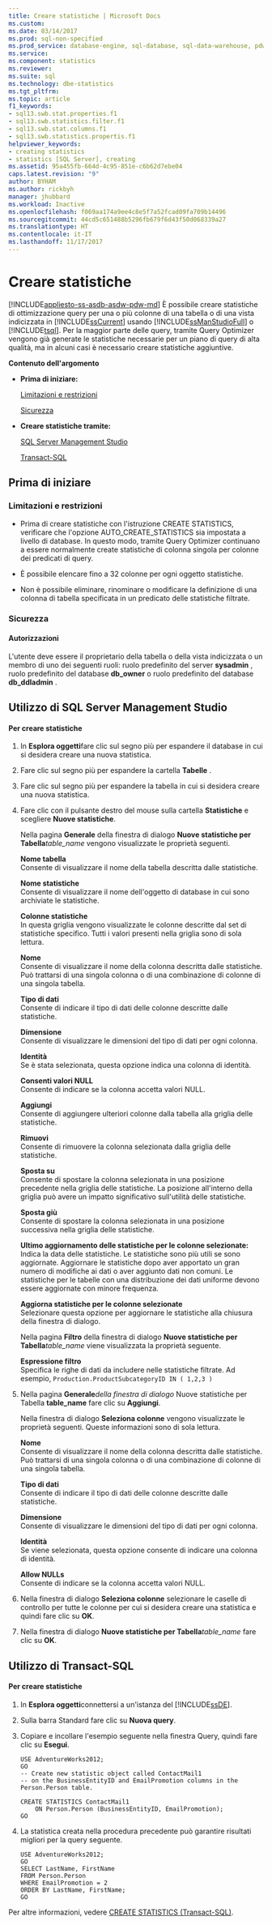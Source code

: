 ```yaml
---
title: Creare statistiche | Microsoft Docs
ms.custom: 
ms.date: 03/14/2017
ms.prod: sql-non-specified
ms.prod_service: database-engine, sql-database, sql-data-warehouse, pdw
ms.service: 
ms.component: statistics
ms.reviewer: 
ms.suite: sql
ms.technology: dbe-statistics
ms.tgt_pltfrm: 
ms.topic: article
f1_keywords:
- sql13.swb.stat.properties.f1
- sql13.swb.statistics.filter.f1
- sql13.swb.stat.columns.f1
- sql13.swb.statistics.propertis.f1
helpviewer_keywords:
- creating statistics
- statistics [SQL Server], creating
ms.assetid: 95a455fb-664d-4c95-851e-c6b62d7ebe04
caps.latest.revision: "9"
author: BYHAM
ms.author: rickbyh
manager: jhubbard
ms.workload: Inactive
ms.openlocfilehash: f069aa174a9ee4c8e5f7a52fcad09fa709b14496
ms.sourcegitcommit: 44cd5c651488b5296fb679f6d43f50d068339a27
ms.translationtype: HT
ms.contentlocale: it-IT
ms.lasthandoff: 11/17/2017
---
```

# <a name="create-statistics"></a>Creare statistiche
[!INCLUDE[appliesto-ss-asdb-asdw-pdw-md](../../includes/appliesto-ss-asdb-asdw-pdw-md.md)] È possibile creare statistiche di ottimizzazione query per una o più colonne di una tabella o di una vista indicizzata in [!INCLUDE[ssCurrent](../../includes/sscurrent-md.md)] usando [!INCLUDE[ssManStudioFull](../../includes/ssmanstudiofull-md.md)] o [!INCLUDE[tsql](../../includes/tsql-md.md)]. Per la maggior parte delle query, tramite Query Optimizer vengono già generate le statistiche necessarie per un piano di query di alta qualità, ma in alcuni casi è necessario creare statistiche aggiuntive.  
  
 **Contenuto dell'argomento**  
  
-   **Prima di iniziare:**  
  
     [Limitazioni e restrizioni](#Restrictions)  
  
     [Sicurezza](#Security)  
  
-   **Creare statistiche tramite:**  
  
     [SQL Server Management Studio](#SSMSProcedure)  
  
     [Transact-SQL](#TsqlProcedure)  
  
##  <a name="BeforeYouBegin"></a> Prima di iniziare  
  
###  <a name="Restrictions"></a> Limitazioni e restrizioni  
  
-   Prima di creare statistiche con l'istruzione CREATE STATISTICS, verificare che l'opzione AUTO_CREATE_STATISTICS sia impostata a livello di database. In questo modo, tramite Query Optimizer continuano a essere normalmente create statistiche di colonna singola per colonne dei predicati di query.  
  
-   È possibile elencare fino a 32 colonne per ogni oggetto statistiche.  
  
-   Non è possibile eliminare, rinominare o modificare la definizione di una colonna di tabella specificata in un predicato delle statistiche filtrate.  
  
###  <a name="Security"></a> Sicurezza  
  
####  <a name="Permissions"></a> Autorizzazioni  
 L'utente deve essere il proprietario della tabella o della vista indicizzata o un membro di uno dei seguenti ruoli: ruolo predefinito del server **sysadmin** , ruolo predefinito del database **db_owner** o ruolo predefinito del database **db_ddladmin** .  
  
##  <a name="SSMSProcedure"></a> Utilizzo di SQL Server Management Studio  
  
#### <a name="to-create-statistics"></a>Per creare statistiche  
  
1.  In **Esplora oggetti**fare clic sul segno più per espandere il database in cui si desidera creare una nuova statistica.  
  
2.  Fare clic sul segno più per espandere la cartella **Tabelle** .  
  
3.  Fare clic sul segno più per espandere la tabella in cui si desidera creare una nuova statistica.  
  
4.  Fare clic con il pulsante destro del mouse sulla cartella **Statistiche** e scegliere **Nuove statistiche**.  
  
     Nella pagina **Generale** della finestra di dialogo **Nuove statistiche per Tabella***table_name* vengono visualizzate le proprietà seguenti.  
  
     **Nome tabella**  
     Consente di visualizzare il nome della tabella descritta dalle statistiche.  
  
     **Nome statistiche**  
     Consente di visualizzare il nome dell'oggetto di database in cui sono archiviate le statistiche.  
  
     **Colonne statistiche**  
     In questa griglia vengono visualizzate le colonne descritte dal set di statistiche specifico. Tutti i valori presenti nella griglia sono di sola lettura.  
  
     **Nome**  
     Consente di visualizzare il nome della colonna descritta dalle statistiche. Può trattarsi di una singola colonna o di una combinazione di colonne di una singola tabella.  
  
     **Tipo di dati**  
     Consente di indicare il tipo di dati delle colonne descritte dalle statistiche.  
  
     **Dimensione**  
     Consente di visualizzare le dimensioni del tipo di dati per ogni colonna.  
  
     **Identità**  
     Se è stata selezionata, questa opzione indica una colonna di identità.  
  
     **Consenti valori NULL**  
     Consente di indicare se la colonna accetta valori NULL.  
  
     **Aggiungi**  
     Consente di aggiungere ulteriori colonne dalla tabella alla griglia delle statistiche.  
  
     **Rimuovi**  
     Consente di rimuovere la colonna selezionata dalla griglia delle statistiche.  
  
     **Sposta su**  
     Consente di spostare la colonna selezionata in una posizione precedente nella griglia delle statistiche. La posizione all'interno della griglia può avere un impatto significativo sull'utilità delle statistiche.  
  
     **Sposta giù**  
     Consente di spostare la colonna selezionata in una posizione successiva nella griglia delle statistiche.  
  
     **Ultimo aggiornamento delle statistiche per le colonne selezionate:**  
     Indica la data delle statistiche. Le statistiche sono più utili se sono aggiornate. Aggiornare le statistiche dopo aver apportato un gran numero di modifiche ai dati o aver aggiunto dati non comuni. Le statistiche per le tabelle con una distribuzione dei dati uniforme devono essere aggiornate con minore frequenza.  
  
     **Aggiorna statistiche per le colonne selezionate**  
     Selezionare questa opzione per aggiornare le statistiche alla chiusura della finestra di dialogo.  
  
     Nella pagina **Filtro** della finestra di dialogo **Nuove statistiche per Tabella***table_name* viene visualizzata la proprietà seguente.  
  
     **Espressione filtro**  
     Specifica le righe di dati da includere nelle statistiche filtrate. Ad esempio, `Production.ProductSubcategoryID IN ( 1,2,3 )`  
  
5.  Nella pagina **Generale***della finestra di dialogo* Nuove statistiche per Tabella **table_name** fare clic su **Aggiungi**.  
  
     Nella finestra di dialogo **Seleziona colonne** vengono visualizzate le proprietà seguenti. Queste informazioni sono di sola lettura.  
  
     **Nome**  
     Consente di visualizzare il nome della colonna descritta dalle statistiche. Può trattarsi di una singola colonna o di una combinazione di colonne di una singola tabella.  
  
     **Tipo di dati**  
     Consente di indicare il tipo di dati delle colonne descritte dalle statistiche.  
  
     **Dimensione**  
     Consente di visualizzare le dimensioni del tipo di dati per ogni colonna.  
  
     **Identità**  
     Se viene selezionata, questa opzione consente di indicare una colonna di identità.  
  
     **Allow NULLs**  
     Consente di indicare se la colonna accetta valori NULL.  
  
6.  Nella finestra di dialogo **Seleziona colonne** selezionare le caselle di controllo per tutte le colonne per cui si desidera creare una statistica e quindi fare clic su **OK**.  
  
7.  Nella finestra di dialogo **Nuove statistiche per Tabella***table_name* fare clic su **OK**.  
  
##  <a name="TsqlProcedure"></a> Utilizzo di Transact-SQL  
  
#### <a name="to-create-statistics"></a>Per creare statistiche  
  
1.  In **Esplora oggetti**connettersi a un'istanza del [!INCLUDE[ssDE](../../includes/ssde-md.md)].  
  
2.  Sulla barra Standard fare clic su **Nuova query**.  
  
3.  Copiare e incollare l'esempio seguente nella finestra Query, quindi fare clic su **Esegui**.  
  
    ```  
    USE AdventureWorks2012;   
    GO  
    -- Create new statistic object called ContactMail1  
    -- on the BusinessEntityID and EmailPromotion columns in the Person.Person table.   
  
    CREATE STATISTICS ContactMail1  
        ON Person.Person (BusinessEntityID, EmailPromotion);   
    GO  
    ```  
  
4.  La statistica creata nella procedura precedente può garantire risultati migliori per la query seguente.  
  
    ```  
    USE AdventureWorks2012;   
    GO  
    SELECT LastName, FirstName  
    FROM Person.Person  
    WHERE EmailPromotion = 2  
    ORDER BY LastName, FirstName;   
    GO  
    ```  
  
 Per altre informazioni, vedere [CREATE STATISTICS &#40;Transact-SQL&#41;](../../t-sql/statements/create-statistics-transact-sql.md).  
  
  
